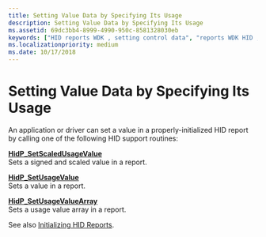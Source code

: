 ```yaml
---
title: Setting Value Data by Specifying Its Usage
description: Setting Value Data by Specifying Its Usage
ms.assetid: 69dc3bb4-8999-4990-950c-8581328030eb
keywords: ["HID reports WDK , setting control data", "reports WDK HID , setting control data", "data usage settings WDK HID"]
ms.localizationpriority: medium
ms.date: 10/17/2018
---
```


# Setting Value Data by Specifying Its Usage





An application or driver can set a value in a properly-initialized HID report by calling one of the following HID support routines:

<a href="" id="hidp-setscaledusagevalue"></a>[**HidP\_SetScaledUsageValue**](https://docs.microsoft.com/windows-hardware/drivers/ddi/hidpi/nf-hidpi-hidp_setscaledusagevalue)  
Sets a signed and scaled value in a report.

<a href="" id="hidp-setusagevalue"></a>[**HidP\_SetUsageValue**](https://docs.microsoft.com/windows-hardware/drivers/ddi/hidpi/nf-hidpi-hidp_setusagevalue)  
Sets a value in a report.

<a href="" id="hidp-setusagevaluearray"></a>[**HidP\_SetUsageValueArray**](https://docs.microsoft.com/windows-hardware/drivers/ddi/hidpi/nf-hidpi-hidp_setusagevaluearray)  
Sets a usage value array in a report.

<a href="" id="see-also-initializing-hid-reports-"></a>See also [Initializing HID Reports](initializing-hid-reports.md).  

 

 




